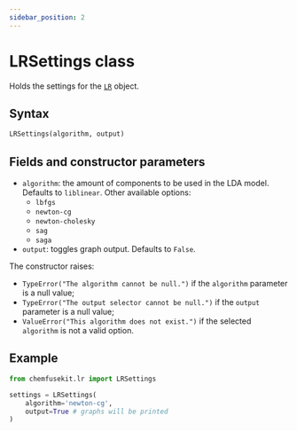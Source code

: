 ```yaml
---
sidebar_position: 2
---
```


# LRSettings class

Holds the settings for the [`LR`](./lr.md) object.

## Syntax

```python
LRSettings(algorithm, output)
```

## Fields and constructor parameters

- `algorithm`: the amount of components to be used in the LDA model. Defaults to
  `liblinear`.  Other available options:
    - `lbfgs`
    - `newton-cg`
    - `newton-cholesky`
    - `sag`
    - `saga`
- `output`: toggles graph output. Defaults to `False`.

The constructor raises:
- `TypeError("The algorithm cannot be null.")` if the `algorithm` parameter is a
  null value;
- `TypeError("The output selector cannot be null.")` if the `output` parameter
  is a null value;
- `ValueError("This algorithm does not exist.")` if the selected `algorithm`
  is not a valid option.

## Example

```python
from chemfusekit.lr import LRSettings

settings = LRSettings(
    algorithm='newton-cg',
    output=True # graphs will be printed
)
```